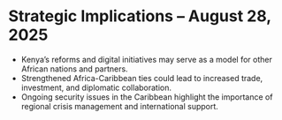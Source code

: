 # Strategic Implications – August 28, 2025

- Kenya’s reforms and digital initiatives may serve as a model for other African nations and partners.
- Strengthened Africa-Caribbean ties could lead to increased trade, investment, and diplomatic collaboration.
- Ongoing security issues in the Caribbean highlight the importance of regional crisis management and international support.
